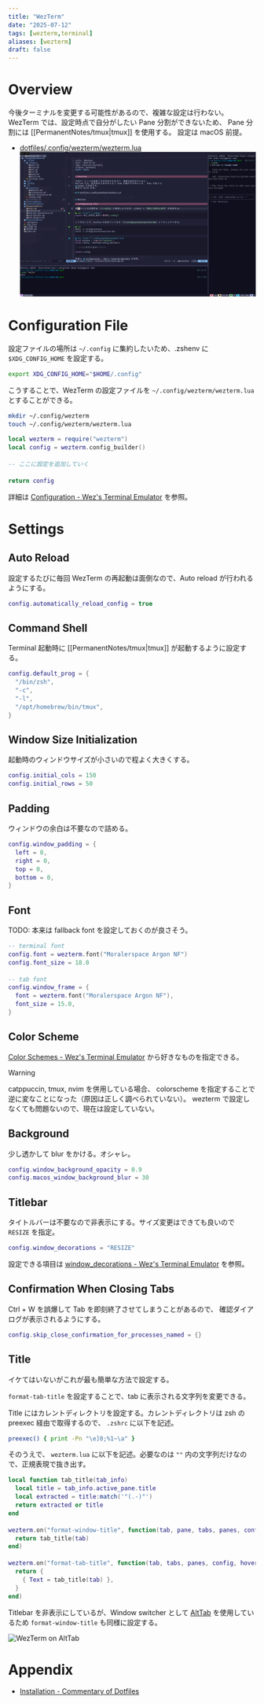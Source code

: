 ```yaml
---
title: "WezTerm"
date: "2025-07-12"
tags: [wezterm,terminal]
aliases: [wezterm]
draft: false
---
```


# Overview

今後ターミナルを変更する可能性があるので、複雑な設定は行わない。
WezTerm では、設定時点で自分がしたい Pane 分割ができないため、 Pane 分割には
[[PermanentNotes/tmux|tmux]] を使用する。
設定は macOS 前提。

- [dotfiles/.config/wezterm/wezterm.lua](https://github.com/koei-kaji/dotfiles/blob/ed9a134dec91748de136f20f8f8daab12473cc9f/.config/wezterm/wezterm.lua)
![WezTerm](../assets/WezTerm.png)

# Configuration File

設定ファイルの場所は `~/.config` に集約したいため、.zshenv に `$XDG_CONFIG_HOME` を設定する。

```zsh title="~/.zshenv"
export XDG_CONFIG_HOME="$HOME/.config"
```

こうすることで、WezTerm の設定ファイルを `~/.config/wezterm/wezterm.lua` とすることができる。

```zsh
mkdir ~/.config/wezterm
touch ~/.config/wezterm/wezterm.lua
```

```lua title="~/.config/wezterm/wezterm.lua"
local wezterm = require("wezterm")
local config = wezterm.config_builder()

-- ここに設定を追加していく

return config
```

詳細は [Configuration - Wez's Terminal Emulator](https://wezterm.org/config/files.html#quick-start) を参照。

# Settings

## Auto Reload

設定するたびに毎回 WezTerm の再起動は面倒なので、Auto reload が行われるようにする。

```lua title="~/.config/wezterm/wezterm.lua"
config.automatically_reload_config = true
```

## Command Shell

Terminal 起動時に [[PermanentNotes/tmux|tmux]] が起動するように設定する。

```lua title="~/.config/wezterm/wezterm.lua"
config.default_prog = {
  "/bin/zsh",
  "-c",
  "-l",
  "/opt/homebrew/bin/tmux",
}
```

## Window Size Initialization

起動時のウィンドウサイズが小さいので程よく大きくする。

```lua title="~/.config/wezterm/wezterm.lua"
config.initial_cols = 150
config.initial_rows = 50
```

## Padding

ウィンドウの余白は不要なので詰める。

```lua title="~/.config/wezterm/wezterm.lua"
config.window_padding = {
  left = 0,
  right = 0,
  top = 0,
  bottom = 0,
}
```

## Font

TODO: 本来は fallback font を設定しておくのが良さそう。

```lua title="~/.config/wezterm/wezterm.lua"
-- terminal font
config.font = wezterm.font("Moralerspace Argon NF")
config.font_size = 18.0

-- tab font
config.window_frame = {
  font = wezterm.font("Moralerspace Argon NF"),
  font_size = 15.0,
}
```

## Color Scheme

[Color Schemes - Wez's Terminal Emulator](https://wezterm.org/colorschemes/index.html) から好きなものを指定できる。

> [!WARNING]
> catppuccin, tmux, nvim を併用している場合、 colorscheme を指定することで逆に変なことになった（原因は正しく調べられていない）。
> wezterm で設定しなくても問題ないので、現在は設定していない。

## Background

少し透かして blur をかける。オシャレ。

```lua title="~/.config/wezterm/wezterm.lua"
config.window_background_opacity = 0.9
config.macos_window_background_blur = 30
```

## Titlebar

タイトルバーは不要なので非表示にする。サイズ変更はできても良いので `RESIZE` を指定。

```lua title="~/.config/wezterm/wezterm.lua"
config.window_decorations = "RESIZE"
```

設定できる項目は [window_decorations - Wez's Terminal Emulator](https://wezterm.org/config/lua/config/window_decorations.html?h=window_dec#window_decorations-title-resize) を参照。

## Confirmation When Closing Tabs

Ctrl + W を誤爆して Tab を即刻終了させてしまうことがあるので、 確認ダイアログが表示されるようにする。

```lua title="~/.config/wezterm/wezterm.lua"
config.skip_close_confirmation_for_processes_named = {}
```

## Title

イケてはいないがこれが最も簡単な方法で設定する。

`format-tab-title` を設定することで、tab に表示される文字列を変更できる。

Title にはカレントディレクトリを設定する。カレントディレクトリは zsh の preexec 経由で取得するので、 `.zshrc` に以下を記述。

```zsh title="~/.zshrc"
preexec() { print -Pn "\e]0;%1~\a" }
```

そのうえで、 `wezterm.lua` に以下を記述。必要なのは `""` 内の文字列だけなので、正規表現で抜き出す。

```lua title="~/.config/wezterm/wezterm.lua"
local function tab_title(tab_info)
  local title = tab_info.active_pane.title
  local extracted = title:match('"(.-)"')
  return extracted or title
end

wezterm.on("format-window-title", function(tab, pane, tabs, panes, config)
  return tab_title(tab)
end)

wezterm.on("format-tab-title", function(tab, tabs, panes, config, hover, max_width)
  return {
    { Text = tab_title(tab) },
  }
end)
```

Titlebar を非表示にしているが、Window switcher として [AltTab](https://alt-tab-macos.netlify.app/) を使用しているため `format-window-title` も同様に設定する。

![WezTerm on AltTab](../assets/wezterm-alt-tab.png)

# Appendix

- [Installation - Commentary of Dotfiles](https://coralpink.github.io/commentary/wezterm/installation.html#wezterm)
